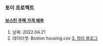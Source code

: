 ### 토이 프로젝트

#### [보스턴 주택 가격 예측](https://github.com/qsdcfd/Year-dream/blob/TIL/Project/Toy/%5B%ED%8C%8C%EC%9D%B4%EC%8D%AC_Basic_Toy_%ED%94%84%EB%A1%9C%EC%A0%9D%ED%8A%B8%5D_%EC%9D%B4%EC%84%B8%ED%98%84_%EC%98%A4%ED%94%84%EB%9D%BC%EC%9D%B8.ipynb)

1. 날짜: 2022.04.21
2. 데이터셋: Boston housing.csv
[3. 정리 블로그](https://tpgus343.tistory.com/6)
